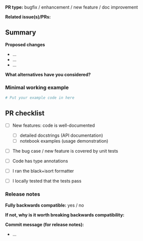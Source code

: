 <!-- (Lines like this are comments and will be invisible - you do not need to edit/remove them) -->

<!-- Thank you very much for spending time on contributing to Bellman!
This template exists to simplify communicating basic information that is required to understand your contribution.
Please fill it in as far as possible; if anything about this template is unclear, please do mention it! -->


**PR type:** bugfix / enhancement / new feature / doc improvement

**Related issue(s)/PRs:** <!-- GitHub issue number, e.g. #1216 -->


## Summary

**Proposed changes**
<!-- Large PRs should ideally be preceded by a design discussion on a separate issue! -->

<!-- A clear and concise description of the contents of this pull request. -->
* ...
* ...
* ...


**What alternatives have you considered?**
<!-- A clear and concise description of any alternative solutions or features you've considered. -->


### Minimal working example

<!-- Short code snippet with relevant comments.
* Bug fixes: show what happens before (without this PR) and after.
* New feature: show different use cases and demonstrate its benefits.
-->

```python
# Put your example code in here
```


## PR checklist
<!-- tick off [X] as applicable -->
- [ ] New features: code is well-documented
  - [ ] detailed docstrings (API documentation)
  - [ ] notebook examples (usage demonstration)
- [ ] The bug case / new feature is covered by unit tests
- [ ] Code has type annotations
- [ ] I ran the black+isort formatter
- [ ] I locally tested that the tests pass


### Release notes

<!-- leave blank if unsure -->

**Fully backwards compatible:** yes / no

**If not, why is it worth breaking backwards compatibility:**
<!-- include a short justification -->


**Commit message (for release notes):**

* ...
